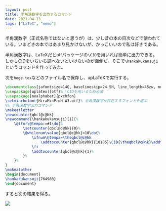 ```yaml
---
layout: post
title: 半角漢数字を出力するコマンド
date: 2021-04-13
tags: ["LaTeX", "memo"]
---
```


半角漢数字（正式名称ではないと思うが）は、少し昔の本の目次などで使われている。いまどきの本ではあまり見かけないが、かっこいいので私は好きである。

半角漢数字は、LaTeXだとotfパッケージの`\CID`を用いれば簡単に出力できる。しかしCIDをいちいち調べないといけないのが面倒だ。そこで`\hankakukansuji`というコマンドを作ってみた。

次を`hoge.tex`などのファイル名で保存し、upLaTeXで実行する。

```LaTeX
\documentclass[jafontsize=14Q, baselineskip=24.5H, line_length=45zw, number_of_lines=21, tate]{jlreq}
\usepackage[uplatex]{otf}% \CIDを用いるため必須
\usepackage[noalphabet]{pxchfon}
\setminchofont{HiraMinProN-W3.otf}% 半角漢数字が存在するフォントを選ぶ
%% 半角漢数字出力コマンド
\makeatletter
\newcounter{qbcl@c@hk}
\newcommand{\hankakukansuji}[1]{%
    \@tfor\@tempa:=#1\do{%
        \setcounter{qbcl@c@hk}{0}%
        \@whilenum\value{qbcl@c@hk}<10\do{%
            \ifnum\@tempa=\theqbcl@c@hk
                \addtocounter{qbcl@c@hk}{10185}\CID{\theqbcl@c@hk}\addtocounter{qbcl@c@hk}{-10185}%
            \fi
            \addtocounter{qbcl@c@hk}{1}%
        }%
    }%
}
\makeatother
\begin{document}
\hankakukansuji{764980}
\end{document}
```

すると次の結果を得る。

![](/latex/assets/img/2021-04-13.png)

